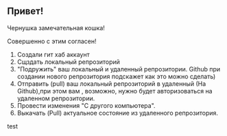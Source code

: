 ## Привет!

Чернушка замечательная кошка!

Совершенно с этим согласен!


1. Создали гит хаб аккаунт
2. Сщздать локальный репрозиторий
3. "Подружить" ваш локальный и удаленный репрозитории. Github при создании нового репрозитория
 подскажет как это можно сделать)
4. Отправить (pull) ваш локальный репрозиторий в удаленный (На Github),при этом вам , возможно,
нужно будет авторизоваться на удаленном репрозитории.
5. Провести изменения "С другого компьютера".
6. Выкачать (Pull) актуальное состояние из удаленного репрозитория.

test